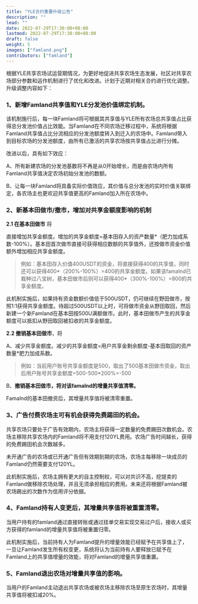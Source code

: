 ```yaml
---
title: "YLE合约重要升级公告"
description: ""
lead: ""
date: 2022-07-29T17:30:00+08:00
lastmod: 2022-07-29T17:30:00+08:00
draft: false
weight: 5
images: ["famland.png"]
contributors: ["famland"]
---
```



根据YLE共享农场试运营期情况，为更好地促进共享农场生态发展，社区对共享农场部分参数和运作机制进行了优化和改进。计划于近期对相关合约进行优化调整。升级调整内容如下：

### 1、新增Famland共享值和YLE分发池价值绑定机制。

该机制施行后，每一块Famland将可根据其共享值与YLE所有农场总共享值占比获得总分发池价值占比效能。当Famland在不同农场迁移过程中，系统将根据Famland共享值占比分流相应的分发池额度转入到迁入的农场中。Famland带入到目标农场的分发池额度，由所有已激活的共享农场按共享值占比进行分摊。

改进以后，具有如下效应： 

A、所有新建农场的分发池基数将不再是从0开始增长，而是由农场内所有Famland共享值决定农场初始分发池的数额。

B、让每一块Famland将具备实际价值效应，其价值与总分发池的实时价值关联绑定，各农场主也更欢迎共享值更高的Famland加入所在农场中。

### 2、新基本田做市/撤市，增加对共享金额度影响的机制

**2.1 在基本田做市** 将

直接增加共享金额度。增加的共享金额度=基本田存入的资产数量*（肥力加成系数-100%）。基本田首次做市直接可获得相应数额的共享值外，还按做市资金价值额外增加相应共享金额度。

> 例如：基本田存入价值400USDT的资金，将直接获得400的共享值，同时还可以获得400*（200%-100%）=400的共享金额度。如果该famalnd已栽种过八宝树，基本田做市后则可以获得400*（300%-100%）=800的共享金额度。

此机制实施后，如果持有资金数额价值低于500USDT，仍可继续在野田做市，按照1:1获得共享金额度。待超过500USDT以上时，可将做市资金从野田取回，然后新建一个新Famland在基本田按500U满额做市。此时，基本田做市产生的共享金额度可以抵扣从野田取回被扣收的共享金额度。

**2.2 撤销基本田做市**，将 

A、减少共享金额度。减少的共享金额度=用户共享金剩余额度-基本田取回的资产数量*肥力加成系数。

> 例如：当前用户账号共享金额度是500，取出了500基本田做市资金，取出后用户账号共享金额度=500-500*200%=-500

B、**撤销基本田做市，将对该famalnd的增量共享值清零。** 

Famalnd的基本田撤资后，其增量共享值将被清零重置。

### 3、广告付费农场主可有机会获得免费踢田的机会。

共享农场只要处于广告有效期内，农场主将获得一定数量的免费踢田次数机会。农场主移除共享农场内的Famland将不用支付120YL费用。农场广告时间越长，获得的免费踢田机会次数越多。

未开通广告的农场或已开通广告但有效期到期的农场，农场主每移除一块成员的Famland仍然需要支付120YL。

此机制实施后，农场主拥有更大的自主控制权，可以对共识不高，挖提卖的Famland做移除农场处理，并且无须承担相应的费用。未来还将根据Famland被农场踢出的次数作为信用评分依据。

### 4、Famland持有人变更后，其增量共享值将被重置清零。

当用户持有的famland通过直接转账或通过挂单交易实现交易过户后，接收人或买方获得的famland的增量共享值将被重置归零。

此机制实施后，当前持有人为Famland提升的增量效能已经赋予在共享值上了，一旦让Famland发生所有权变更，系统将认为当前持有人要释放已赋予在Famland上的共享值增量的效能，将对Famland的增量共享值重置。

### 5、Famland退出农场对增量共享值的影响。

当用户的Famland主动退出共享农场或被农场主移除农场至原生农场时，其增量共享值将被扣减20%。
